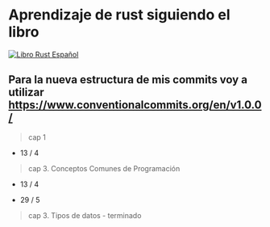 # Aprendizaje de rust siguiendo el libro 

[![Libro Rust Español](https://www.rustlang-es.org/ferris-hero.avif)](https://www.rustlang-es.org/rust-book-es/)

## Para la nueva estructura de mis commits voy a utilizar https://www.conventionalcommits.org/en/v1.0.0/

> cap 1 
- 13 / 4

> cap 3. Conceptos Comunes de Programación

- 13 / 4

- 29 / 5
> cap 3. Tipos de datos - terminado